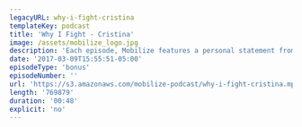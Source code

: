 ```yaml
---
legacyURL: why-i-fight-cristina
templateKey: podcast
title: 'Why I Fight - Cristina'
image: /assets/mobilize_logo.jpg
description: 'Each episode, Mobilize features a personal statement from someone who has decided to #RESIST. This is Cristina. We want to hear from you. Email us your statement about why you fight: mobilizehere@gmail.com'
date: '2017-03-09T15:55:51-05:00'
episodeType: 'bonus'
episodeNumber: ''
url: 'https://s3.amazonaws.com/mobilize-podcast/why-i-fight-cristina.mp3'
length: '769879'
duration: '00:48'
explicit: 'no'
---
```

